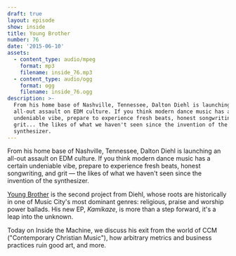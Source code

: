 ```yaml
---
draft: true
layout: episode
show: inside
title: Young Brother
number: 76
date: '2015-06-10'
assets:
  - content_type: audio/mpeg
    format: mp3
    filename: inside_76.mp3
  - content_type: audio/ogg
    format: ogg
    filename: inside_76.ogg
description: >-
  From his home base of Nashville, Tennessee, Dalton Diehl is launching an
  all-out assault on EDM culture. If you think modern dance music has a certain
  undeniable vibe, prepare to experience fresh beats, honest songwriting, and
  grit... the likes of what we haven't seen since the invention of the
  synthesizer.
---
```

From his home base of Nashville, Tennessee, Dalton Diehl is launching an all-out assault on EDM culture. If you think modern dance music has a certain undeniable vibe, prepare to experience fresh beats, honest songwriting, and grit &mdash; the likes of what we haven't seen since the invention of the synthesizer.

[Young Brother](http://youngbrothermusic.com) is the second project from Diehl, whose roots are historically in one of Music City's most dominant genres: religious, praise and worship power ballads. His new EP, *Kamikaze*, is more than a step forward, it's a leap into the unknown.

Today on Inside the Machine, we discuss his exit from the world of CCM ("Contemporary Christian Music"), how arbitrary metrics and business practices ruin good art, and more.